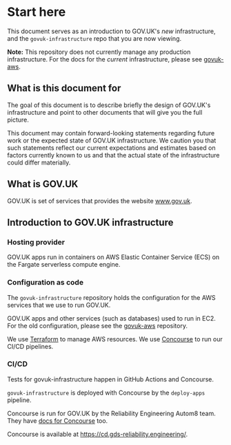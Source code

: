 # Start here

This document serves as an introduction to GOV.UK's _new_ infrastructure, and
the `govuk-infrastructure` repo that you are now viewing.

**Note:** This repository does not currently manage any production
infrastructure. For the docs for the _current_ infrastructure, please see
[govuk-aws][].

## What is this document for

The goal of this document is to describe briefly the design of GOV.UK's
infrastructure and point to other documents that will give you the full picture.

This document may contain forward-looking statements regarding future work
or the expected state of GOV.UK infrastructure. We caution you that such
statements reflect our current expectations and estimates based on factors
currently known to us and that the actual state of the infrastructure could
differ materially.

## What is GOV.UK

GOV.UK is set of services that provides the website www.gov.uk.

## Introduction to GOV.UK infrastructure

### Hosting provider

GOV.UK apps run in containers on AWS Elastic Container Service (ECS) on the
Fargate serverless compute engine.

### Configuration as code

The `govuk-infrastructure` repository holds the configuration for the AWS
services that we use to run GOV.UK.

GOV.UK apps and other services (such as databases) used to run in EC2. For
the old configuration, please see the [govuk-aws][] repository.

We use [Terraform][] to manage AWS resources.
We use [Concourse][] to run our CI/CD pipelines.

### CI/CD

Tests for govuk-infrastructure happen in GitHub Actions and Concourse.

`govuk-infrastructure` is deployed with Concourse by the `deploy-apps`
pipeline.

Concourse is run for GOV.UK by the Reliability Engineering Autom8 team.
They have [docs for Concourse][] too.

Concourse is available at https://cd.gds-reliability.engineering/.

[govuk-aws]: https://github.com/alphagov/govuk-aws
[Terraform]: https://www.terraform.io
[Concourse]: https://concourse-ci.org/
[docs for Concourse]: https://reliability-engineering.cloudapps.digital/continuous-deployment.html#continuous-deployment
